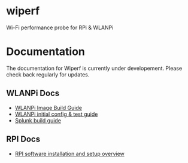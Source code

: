 # wiperf

Wi-Fi performance probe for RPi & WLANPi

# Documentation

The documentation for Wiperf is currently under developement. Please check back regularly for updates.

## WLANPi Docs

- [WLANPi Image Build Guide][wlanpi_build]
- [WLANPi initial config & test guide][wlanpi_config]
- [Splunk build guide][splunk_build]


## RPI Docs

- [RPI software installation and setup overview][rpi_readme]

<!-- link list -->
[rpi_readme]: docs/README_RPi.md
[wlanpi_build]: docs/README_WLANPi_Image_Build.md
[wlanpi_config]: docs/README_WLANPi_Config.md
[splunk_build]: https://docs.google.com/document/d/1zr0A75eKOU1VhLC5PwrSsfZL9CEeCgvoFip06T8DTy4/edit?usp=sharing
